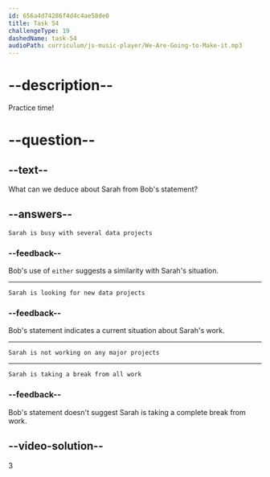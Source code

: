 ```yaml
---
id: 656a4d74286f4d4c4ae58de0
title: Task 54
challengeType: 19
dashedName: task-54
audioPath: curriculum/js-music-player/We-Are-Going-to-Make-it.mp3
---
```


<!--
AUDIO REFERENCE: 
Bob: Well, I'm currently not working on any major data analysis projects either.
-->

# --description--

Practice time!

# --question--

## --text--

What can we deduce about Sarah from Bob's statement?

## --answers--

`Sarah is busy with several data projects`

### --feedback--

Bob's use of `either` suggests a similarity with Sarah's situation.

---

`Sarah is looking for new data projects`

### --feedback--

Bob's statement indicates a current situation about Sarah's work.

---

`Sarah is not working on any major projects`

---

`Sarah is taking a break from all work`

### --feedback--

Bob's statement doesn't suggest Sarah is taking a complete break from work.

## --video-solution--

3
